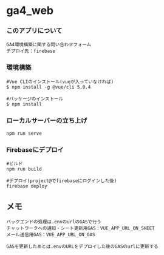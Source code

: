 # ga4_web

### このアプリについて
```
GA4環境構築に関する問い合わせフォーム
デプロイ先：firebase
```

### 環境構築
```
#Vue CLIのインストール(vueが入っていなければ)
$ npm install -g @vue/cli 5.0.4

#パッケージのインストール
$ npm install
```

### ローカルサーバーの立ち上げ
```
npm run serve

```
### Firebaseにデプロイ
```
#ビルド
npm run build

#デプロイ(project@でfirebaseにログインした後)
firebase deploy
```
## メモ
```
バックエンドの処理は.envのurlのGASで行う
チャットワークへの通知・シート更新用GAS：VUE_APP_URL_ON_SHEET
メール送信用GAS：VUE_APP_URL_ON_GAS

GASを更新したあとは.envのURLをデプロイした後のGASのurlに更新する

```


